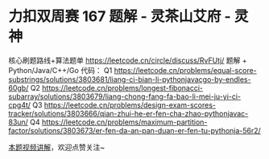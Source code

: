 # 力扣双周赛 167 题解 - 灵茶山艾府 - 灵神

核心刷题路线+算法题单 https://leetcode.cn/circle/discuss/RvFUtj/
题解 + Python/Java/C++/Go 代码：
Q1 https://leetcode.cn/problems/equal-score-substrings/solutions/3803681/liang-ci-bian-li-pythonjavacgo-by-endles-60gb/
Q2 https://leetcode.cn/problems/longest-fibonacci-subarray/solutions/3803679/liang-chong-fang-fa-bao-li-mei-ju-yi-ci-cpg4t/
Q3 https://leetcode.cn/problems/design-exam-scores-tracker/solutions/3803666/qian-zhui-he-er-fen-cha-zhao-pythonjavac-83un/
Q4 https://leetcode.cn/problems/maximum-partition-factor/solutions/3803673/er-fen-da-an-pan-duan-er-fen-tu-pythonja-56r2/

[本题视频讲解](https://www.bilibili.com/video/TODO时间/?t=2m30s)，欢迎点赞关注~

